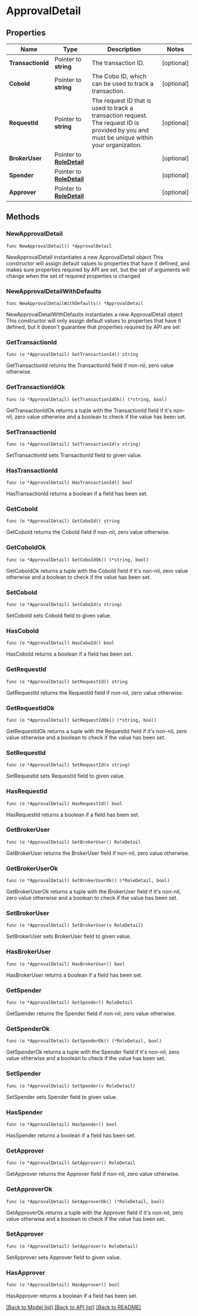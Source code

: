 # ApprovalDetail

## Properties

Name | Type | Description | Notes
------------ | ------------- | ------------- | -------------
**TransactionId** | Pointer to **string** | The transaction ID. | [optional] 
**CoboId** | Pointer to **string** | The Cobo ID, which can be used to track a transaction. | [optional] 
**RequestId** | Pointer to **string** | The request ID that is used to track a transaction request. The request ID is provided by you and must be unique within your organization. | [optional] 
**BrokerUser** | Pointer to [**RoleDetail**](RoleDetail.md) |  | [optional] 
**Spender** | Pointer to [**RoleDetail**](RoleDetail.md) |  | [optional] 
**Approver** | Pointer to [**RoleDetail**](RoleDetail.md) |  | [optional] 

## Methods

### NewApprovalDetail

`func NewApprovalDetail() *ApprovalDetail`

NewApprovalDetail instantiates a new ApprovalDetail object
This constructor will assign default values to properties that have it defined,
and makes sure properties required by API are set, but the set of arguments
will change when the set of required properties is changed

### NewApprovalDetailWithDefaults

`func NewApprovalDetailWithDefaults() *ApprovalDetail`

NewApprovalDetailWithDefaults instantiates a new ApprovalDetail object
This constructor will only assign default values to properties that have it defined,
but it doesn't guarantee that properties required by API are set

### GetTransactionId

`func (o *ApprovalDetail) GetTransactionId() string`

GetTransactionId returns the TransactionId field if non-nil, zero value otherwise.

### GetTransactionIdOk

`func (o *ApprovalDetail) GetTransactionIdOk() (*string, bool)`

GetTransactionIdOk returns a tuple with the TransactionId field if it's non-nil, zero value otherwise
and a boolean to check if the value has been set.

### SetTransactionId

`func (o *ApprovalDetail) SetTransactionId(v string)`

SetTransactionId sets TransactionId field to given value.

### HasTransactionId

`func (o *ApprovalDetail) HasTransactionId() bool`

HasTransactionId returns a boolean if a field has been set.

### GetCoboId

`func (o *ApprovalDetail) GetCoboId() string`

GetCoboId returns the CoboId field if non-nil, zero value otherwise.

### GetCoboIdOk

`func (o *ApprovalDetail) GetCoboIdOk() (*string, bool)`

GetCoboIdOk returns a tuple with the CoboId field if it's non-nil, zero value otherwise
and a boolean to check if the value has been set.

### SetCoboId

`func (o *ApprovalDetail) SetCoboId(v string)`

SetCoboId sets CoboId field to given value.

### HasCoboId

`func (o *ApprovalDetail) HasCoboId() bool`

HasCoboId returns a boolean if a field has been set.

### GetRequestId

`func (o *ApprovalDetail) GetRequestId() string`

GetRequestId returns the RequestId field if non-nil, zero value otherwise.

### GetRequestIdOk

`func (o *ApprovalDetail) GetRequestIdOk() (*string, bool)`

GetRequestIdOk returns a tuple with the RequestId field if it's non-nil, zero value otherwise
and a boolean to check if the value has been set.

### SetRequestId

`func (o *ApprovalDetail) SetRequestId(v string)`

SetRequestId sets RequestId field to given value.

### HasRequestId

`func (o *ApprovalDetail) HasRequestId() bool`

HasRequestId returns a boolean if a field has been set.

### GetBrokerUser

`func (o *ApprovalDetail) GetBrokerUser() RoleDetail`

GetBrokerUser returns the BrokerUser field if non-nil, zero value otherwise.

### GetBrokerUserOk

`func (o *ApprovalDetail) GetBrokerUserOk() (*RoleDetail, bool)`

GetBrokerUserOk returns a tuple with the BrokerUser field if it's non-nil, zero value otherwise
and a boolean to check if the value has been set.

### SetBrokerUser

`func (o *ApprovalDetail) SetBrokerUser(v RoleDetail)`

SetBrokerUser sets BrokerUser field to given value.

### HasBrokerUser

`func (o *ApprovalDetail) HasBrokerUser() bool`

HasBrokerUser returns a boolean if a field has been set.

### GetSpender

`func (o *ApprovalDetail) GetSpender() RoleDetail`

GetSpender returns the Spender field if non-nil, zero value otherwise.

### GetSpenderOk

`func (o *ApprovalDetail) GetSpenderOk() (*RoleDetail, bool)`

GetSpenderOk returns a tuple with the Spender field if it's non-nil, zero value otherwise
and a boolean to check if the value has been set.

### SetSpender

`func (o *ApprovalDetail) SetSpender(v RoleDetail)`

SetSpender sets Spender field to given value.

### HasSpender

`func (o *ApprovalDetail) HasSpender() bool`

HasSpender returns a boolean if a field has been set.

### GetApprover

`func (o *ApprovalDetail) GetApprover() RoleDetail`

GetApprover returns the Approver field if non-nil, zero value otherwise.

### GetApproverOk

`func (o *ApprovalDetail) GetApproverOk() (*RoleDetail, bool)`

GetApproverOk returns a tuple with the Approver field if it's non-nil, zero value otherwise
and a boolean to check if the value has been set.

### SetApprover

`func (o *ApprovalDetail) SetApprover(v RoleDetail)`

SetApprover sets Approver field to given value.

### HasApprover

`func (o *ApprovalDetail) HasApprover() bool`

HasApprover returns a boolean if a field has been set.


[[Back to Model list]](../README.md#documentation-for-models) [[Back to API list]](../README.md#documentation-for-api-endpoints) [[Back to README]](../README.md)


